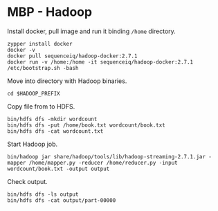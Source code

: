 # MBP - Hadoop

Install docker, pull image and run it binding `/home` directory.
```
zypper install docker
docker -v
docker pull sequenceiq/hadoop-docker:2.7.1
docker run -v /home:/home -it sequenceiq/hadoop-docker:2.7.1 /etc/bootstrap.sh -bash
```

Move into directory with Hadoop binaries.
```
cd $HADOOP_PREFIX
```

Copy file from to HDFS.
```
bin/hdfs dfs -mkdir wordcount
bin/hdfs dfs -put /home/book.txt wordcount/book.txt
bin/hdfs dfs -cat wordcount.txt
```

Start Hadoop job.
```
bin/hadoop jar share/hadoop/tools/lib/hadoop-streaming-2.7.1.jar -mapper /home/mapper.py -reducer /home/reducer.py -input wordcount/book.txt -output output
```

Check output.
```
bin/hdfs dfs -ls output
bin/hdfs dfs -cat output/part-00000
```
